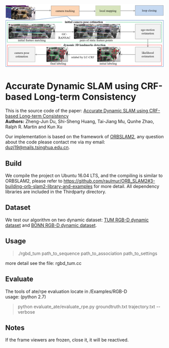 ![LC-CRF-SLAM](https://github.com/Zhengjun-Du/LC-CRF-SLAM/blob/master/LC-CRF-SALM.png)

# Accurate Dynamic SLAM using CRF-based Long-term Consistency
This is the source code of the paper: [Accurate Dynamic SLAM using CRF-based Long-term Consistency](https://cg.cs.tsinghua.edu.cn/people/~shisheng/Papers/OC-CRF/lccrf_tvcg.pdf)  
**Authors:** Zheng-Jun Du, Shi-Sheng Huang, Tai-Jiang Mu, Qunhe Zhao, Ralph R. Martin and Kun Xu

Our implementation is based on the framework of [ORBSLAM2](https://github.com/raulmur/ORB_SLAM2), any question about the code please contact me via my email: duzj19@mails.tsinghua.edu.cn.

## Build
We compile the project on Ubuntu 16.04 LTS, and the compiling is similar to ORBSLAM2, please refer to https://github.com/raulmur/ORB_SLAM2#3-building-orb-slam2-library-and-examples for more detail.
All dependency libraries are included in the Thirdparty directory.

## Dataset
We test our algorithm on two dynamic dataset: [TUM RGB-D dynamic dataset](https://vision.in.tum.de/data/datasets) and [BONN RGB-D dynamic dataset](http://www.ipb.uni-bonn.de/data/rgbd-dynamic-dataset/).

## Usage
>./rgbd_tum path_to_sequence path_to_association path_to_settings  

more detail see the file: rgbd_tum.cc

## Evaluate
The tools of ate/rpe evaluation locate in /Examples/RGB-D  
usage: (python 2.7)
> python evaluate_ate/evaluate_rpe.py groundtruth.txt trajectory.txt --verbose

## Notes
If the frame viewers are frozen, close it, it will be reactived.

